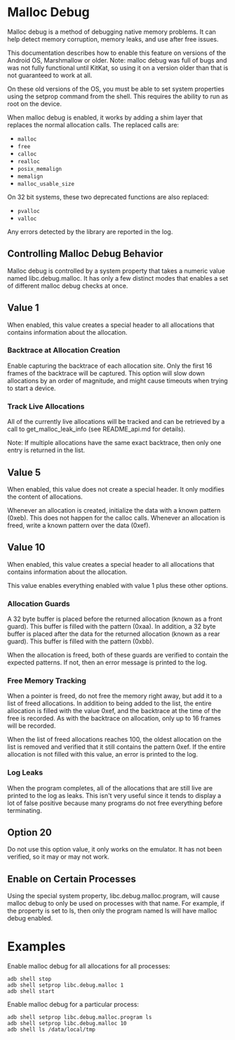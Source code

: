 Malloc Debug
============

Malloc debug is a method of debugging native memory problems. It can help
detect memory corruption, memory leaks, and use after free issues.

This documentation describes how to enable this feature on versions of
the Android OS, Marshmallow or older. Note: malloc debug was full of bugs
and was not fully functional until KitKat, so using it on a version older
than that is not guaranteed to work at all.

On these old versions of the OS, you must be able to set system properties
using the setprop command from the shell. This requires the ability to
run as root on the device.

When malloc debug is enabled, it works by adding a shim layer that replaces
the normal allocation calls. The replaced calls are:

* `malloc`
* `free`
* `calloc`
* `realloc`
* `posix_memalign`
* `memalign`
* `malloc_usable_size`

On 32 bit systems, these two deprecated functions are also replaced:

* `pvalloc`
* `valloc`

Any errors detected by the library are reported in the log.

Controlling Malloc Debug Behavior
---------------------------------
Malloc debug is controlled by a system property that takes a numeric value
named libc.debug.malloc. It has only a few distinct modes that enables a
set of different malloc debug checks at once.

Value 1
--------
When enabled, this value creates a special header to all allocations
that contains information about the allocation.

### Backtrace at Allocation Creation
Enable capturing the backtrace of each allocation site. Only the
first 16 frames of the backtrace will be captured.
This option will slow down allocations by an order of magnitude, and
might cause timeouts when trying to start a device.

### Track Live Allocations
All of the currently live allocations will be tracked and can be retrieved
by a call to get\_malloc\_leak\_info (see README\_api.md for details).

Note: If multiple allocations have the same exact backtrace, then only one
entry is returned in the list.

Value 5
-------
When enabled, this value does not create a special header. It only modifies
the content of allocations.

Whenever an allocation is created, initialize the data with a known
pattern (0xeb). This does not happen for the calloc calls.
Whenever an allocation is freed, write a known pattern over the data (0xef).

Value 10
--------
When enabled, this value creates a special header to all allocations
that contains information about the allocation.

This value enables everything enabled with value 1 plus these other options.

### Allocation Guards
A 32 byte buffer is placed before the returned allocation (known as
a front guard). This buffer is filled with the pattern (0xaa). In addition,
a 32 byte buffer is placed after the data for the returned allocation (known
as a rear guard). This buffer is filled with the pattern (0xbb).

When the allocation is freed, both of these guards are verified to contain
the expected patterns. If not, then an error message is printed to the log.

### Free Memory Tracking
When a pointer is freed, do not free the memory right away, but add it to
a list of freed allocations. In addition to being added to the list, the
entire allocation is filled with the value 0xef, and the backtrace at
the time of the free is recorded. As with the backtrace on allocation,
only up to 16 frames will be recorded.

When the list of freed allocations reaches 100, the oldest allocation
on the list is removed and verified that it still contains the pattern 0xef.
If the entire allocation is not filled with this value, an error is printed
to the log.

### Log Leaks
When the program completes, all of the allocations that are still live
are printed to the log as leaks. This isn't very useful since it tends
to display a lot of false positive because many programs do not free
everything before terminating.

Option 20
---------
Do not use this option value, it only works on the emulator. It has not
been verified, so it may or may not work.

Enable on Certain Processes
---------------------------
Using the special system property, libc.debug.malloc.program, will
cause malloc debug to only be used on processes with that name. For example,
if the property is set to ls, then only the program named ls will have malloc
debug enabled.

Examples
========
Enable malloc debug for all allocations for all processes:

    adb shell stop
    adb shell setprop libc.debug.malloc 1
    adb shell start

Enable malloc debug for a particular process:

    adb shell setprop libc.debug.malloc.program ls
    adb shell setprop libc.debug.malloc 10
    adb shell ls /data/local/tmp
